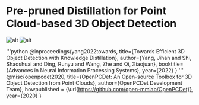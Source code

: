 # Pre-pruned Distillation for Point Cloud-based 3D Object Detection

![alt](https://github.com/lifuyang-1919/PPD3D/tree/main/docs/ppd3d)
![alt](https://github.com/lifuyang-1919/PPD3D/tree/main/docs/graph)

'''python
@inproceedings{yang2022towards,
    title={Towards Efficient 3D Object Detection with Knowledge Distillation},
    author={Yang, Jihan and Shi, Shaoshuai and Ding, Runyu and Wang, Zhe and Qi, Xiaojuan},
    booktitle={Advances in Neural Information Processing Systems},
    year={2022}
}
'''
@misc{openpcdet2020,
    title={OpenPCDet: An Open-source Toolbox for 3D Object Detection from Point Clouds},
    author={OpenPCDet Development Team},
    howpublished = {\url{https://github.com/open-mmlab/OpenPCDet}},
    year={2020}
}
